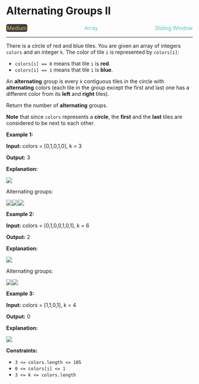 # Alternating Groups II

<div style="display: flex; justify-content: space-between; align-items: center">
<div style="color: #fac31d;
padding: 2px; background-color: #3a3f4b; border-radius: 5px;">Medium</div>
<div style="color: #46c6c2">Array</div>
<div style="color: #46c6c2">Sliding Window</div>
</div>

---

There is a circle of red and blue tiles. You are given an array of integers `colors` and an integer `k`. The color of tile `i` is represented by `colors[i]`:

*   `colors[i] == 0` means that tile `i` is **red**.
*   `colors[i] == 1` means that tile `i` is **blue**.

An **alternating** group is every `k` contiguous tiles in the circle with **alternating** colors (each tile in the group except the first and last one has a different color from its **left** and **right** tiles).

Return the number of **alternating** groups.

**Note** that since `colors` represents a **circle**, the **first** and the **last** tiles are considered to be next to each other.

**Example 1:**

**Input:** colors = \[0,1,0,1,0\], k = 3

**Output:** 3

**Explanation:**

**![](https://assets.leetcode.com/uploads/2024/06/19/screenshot-2024-05-28-183519.png)**

Alternating groups:

![](https://assets.leetcode.com/uploads/2024/05/28/screenshot-2024-05-28-182448.png)![](https://assets.leetcode.com/uploads/2024/05/28/screenshot-2024-05-28-182844.png)![](https://assets.leetcode.com/uploads/2024/05/28/screenshot-2024-05-28-183057.png)

**Example 2:**

**Input:** colors = \[0,1,0,0,1,0,1\], k = 6

**Output:** 2

**Explanation:**

**![](https://assets.leetcode.com/uploads/2024/06/19/screenshot-2024-05-28-183907.png)**

Alternating groups:

![](https://assets.leetcode.com/uploads/2024/06/19/screenshot-2024-05-28-184128.png)![](https://assets.leetcode.com/uploads/2024/06/19/screenshot-2024-05-28-184240.png)

**Example 3:**

**Input:** colors = \[1,1,0,1\], k = 4

**Output:** 0

**Explanation:**

![](https://assets.leetcode.com/uploads/2024/06/19/screenshot-2024-05-28-184516.png)

**Constraints:**

*   `3 <= colors.length <= 105`
*   `0 <= colors[i] <= 1`
*   `3 <= k <= colors.length`